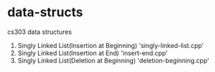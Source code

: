 # data-structs

cs303 data structures

1. Singly Linked List(Insertion at Beginning)      'singly-linked-list.cpp'
2. Singly Linked List(Insertion at End)            'insert-end.cpp'
3. Singly Linked List(Deletion at Beginning)       'deletion-beginning.cpp'
